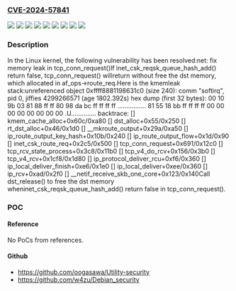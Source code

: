 ### [CVE-2024-57841](https://cve.mitre.org/cgi-bin/cvename.cgi?name=CVE-2024-57841)
![](https://img.shields.io/static/v1?label=Product&message=Linux&color=blue)
![](https://img.shields.io/static/v1?label=Version&message=&color=brightgreen)
![](https://img.shields.io/static/v1?label=Version&message=360892e60710427229fc1f7bb2218cf4d578229b%20&color=brightgreen)
![](https://img.shields.io/static/v1?label=Version&message=527bec1f56ac7a2fceb8eb77eb0fc2678ecba394%20&color=brightgreen)
![](https://img.shields.io/static/v1?label=Version&message=6.10%20&color=brightgreen)
![](https://img.shields.io/static/v1?label=Version&message=c14f3c3793f7a785763e353df7fc40426187f832%20&color=brightgreen)
![](https://img.shields.io/static/v1?label=Version&message=fdae4d139f4778b20a40c60705c53f5f146459b5%20&color=brightgreen)
![](https://img.shields.io/static/v1?label=Version&message=ff46e3b4421923937b7f6e44ffcd3549a074f321%20&color=brightgreen)
![](https://img.shields.io/static/v1?label=Vulnerability&message=n%2Fa&color=blue)

### Description

In the Linux kernel, the following vulnerability has been resolved:net: fix memory leak in tcp_conn_request()If inet_csk_reqsk_queue_hash_add() return false, tcp_conn_request() willreturn without free the dst memory, which allocated in af_ops->route_req.Here is the kmemleak stack:unreferenced object 0xffff8881198631c0 (size 240):  comm "softirq", pid 0, jiffies 4299266571 (age 1802.392s)  hex dump (first 32 bytes):    00 10 9b 03 81 88 ff ff 80 98 da bc ff ff ff ff  ................    81 55 18 bb ff ff ff ff 00 00 00 00 00 00 00 00  .U..............  backtrace:    [<ffffffffb93e8d4c>] kmem_cache_alloc+0x60c/0xa80    [<ffffffffba11b4c5>] dst_alloc+0x55/0x250    [<ffffffffba227bf6>] rt_dst_alloc+0x46/0x1d0    [<ffffffffba23050a>] __mkroute_output+0x29a/0xa50    [<ffffffffba23456b>] ip_route_output_key_hash+0x10b/0x240    [<ffffffffba2346bd>] ip_route_output_flow+0x1d/0x90    [<ffffffffba254855>] inet_csk_route_req+0x2c5/0x500    [<ffffffffba26b331>] tcp_conn_request+0x691/0x12c0    [<ffffffffba27bd08>] tcp_rcv_state_process+0x3c8/0x11b0    [<ffffffffba2965c6>] tcp_v4_do_rcv+0x156/0x3b0    [<ffffffffba299c98>] tcp_v4_rcv+0x1cf8/0x1d80    [<ffffffffba239656>] ip_protocol_deliver_rcu+0xf6/0x360    [<ffffffffba2399a6>] ip_local_deliver_finish+0xe6/0x1e0    [<ffffffffba239b8e>] ip_local_deliver+0xee/0x360    [<ffffffffba239ead>] ip_rcv+0xad/0x2f0    [<ffffffffba110943>] __netif_receive_skb_one_core+0x123/0x140Call dst_release() to free the dst memory wheninet_csk_reqsk_queue_hash_add() return false in tcp_conn_request().

### POC

#### Reference
No PoCs from references.

#### Github
- https://github.com/oogasawa/Utility-security
- https://github.com/w4zu/Debian_security

